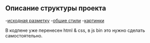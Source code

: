 ## Описание структуры проекта

-[исходная разметку](./index.html)
-[обшие стили](./css/style-common.css)
-[картинки](./img)

В кодпене уже перенесен html & css, в js bin это нужно сделать самостоятельно.



